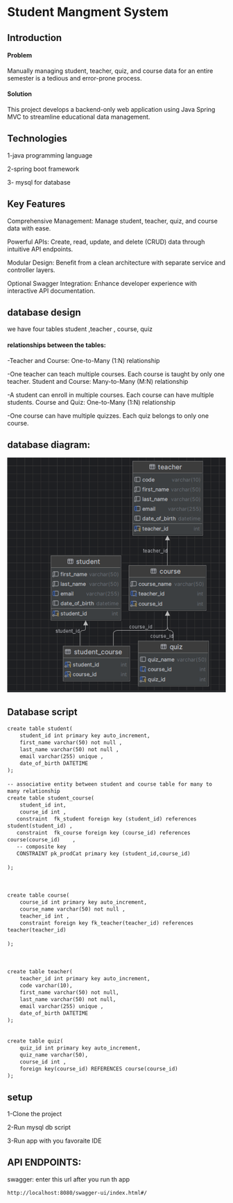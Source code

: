 
# Student Mangment System

## Introduction 
#### Problem
 Manually managing student, teacher, quiz, and course data for an entire semester is a tedious and error-prone process.

#### Solution
 This project develops a backend-only web application using Java Spring MVC to streamline  educational data management.

## Technologies 
1-java programming language

2-spring boot framework

3- mysql for database


## Key Features
Comprehensive Management: Manage student, teacher, quiz, and course data with ease.

Powerful APIs: Create, read, update, and delete (CRUD) data through intuitive API 
endpoints.

Modular Design: Benefit from a clean architecture with separate service and controller layers.

Optional Swagger Integration: Enhance developer experience with interactive API documentation.



 ## database design 
 we have four tables 
 student ,teacher , course, quiz

 #### relationships between the tables:

-Teacher and Course: One-to-Many (1:N) relationship

-One teacher can teach multiple courses.
Each course is taught by only one teacher.
Student and Course: Many-to-Many (M:N) relationship

-A student can enroll in multiple courses.
Each course can have multiple students.
Course and Quiz: One-to-Many (1:N) relationship

-One course can have multiple quizzes.
Each quiz belongs to only one course.

## database diagram:

<img src="https://github.com/Mohamedmagdy1790/Student-Management-System/blob/main/dbdiagram.png">

## Database script
``` mysql script
create table student(
    student_id int primary key auto_increment,
    first_name varchar(50) not null ,
    last_name varchar(50) not null ,
    email varchar(255) unique ,
    date_of_birth DATETIME
);

-- associative entity between student and course table for many to many relationship
create table student_course(
    student_id int,
    course_id int ,
   constraint  fk_student foreign key (student_id) references student(student_id) ,
   constraint  fk_course foreign key (course_id) references course(course_id)    ,
   -- composite key
   CONSTRAINT pk_prodCat primary key (student_id,course_id)

);



create table course(
    course_id int primary key auto_increment,
    course_name varchar(50) not null ,
    teacher_id int ,
    constraint foreign key fk_teacher(teacher_id) references teacher(teacher_id)

);



create table teacher(
    teacher_id int primary key auto_increment,
    code varchar(10),
    first_name varchar(50) not null,
    last_name varchar(50) not null,
    email varchar(255) unique ,
    date_of_birth DATETIME
);


create table quiz(
    quiz_id int primary key auto_increment,
    quiz_name varchar(50),
    course_id int ,
    foreign key(course_id) REFERENCES course(course_id)
);

```

## setup
 
1-Clone the project

2-Run mysql db script

3-Run app with you favoraite IDE 

## API ENDPOINTS: 
 swagger: 
enter this url after you run th app 
```
http://localhost:8080/swagger-ui/index.html#/
```






